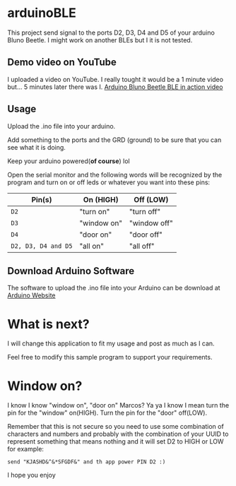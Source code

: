 # arduinoBLE
This project send signal to the ports D2, D3, D4 and D5 of your arduino Bluno Beetle. I might work on another BLEs but I it is not tested.

## Demo video on YouTube
I uploaded a video on YouTube. I really tought it would be a 1 minute video but... 5 minutes later there was I.
[Arduino Bluno Beetle BLE in action video](https://www.youtube.com/watch?v=GXNXWxKcTXA)

## Usage
Upload the .ino file into your arduino.

Add something to the ports and the GRD (ground) to be sure that you can see what it is doing.

Keep your arduino powered(**of course**) lol

Open the serial monitor and the following words will be recognized by the program and turn on or off leds or whatever you want into these pins:


Pin(s) | On (HIGH) | Off (LOW)
--- | --- | ---
`D2` | "turn on" | "turn off"
`D3` | "window on" | "window off"
`D4` | "door on" | "door off"
`D2, D3, D4 and D5` | "all on" | "all off"


## Download Arduino Software
The software to upload the .ino file into your Arduino can be download at [Arduino Website](https://www.arduino.cc/en/Main/Software)

# What is next?
I will change this application to fit my usage and post as much as I can.

Feel free to modify this sample program to support your requirements.

# Window on?
I know I know "window on", "door on" Marcos? Ya ya I know I mean turn the pin for the "window" on(HIGH). Turn the pin for the "door" off(LOW).

Remember that this is not secure so you need to use some combination of characters and numbers and probably with the combination of your UUID to represent something that means nothing and it will set D2 to HIGH or LOW for example:

```
send "KJASHD&^&*SFGDF&" and th app power PIN D2 :)
```

I hope you enjoy


